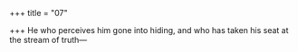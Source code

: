 +++
title = "07"

+++
He who perceives him gone into hiding,
and who has taken his seat at the stream of truth—